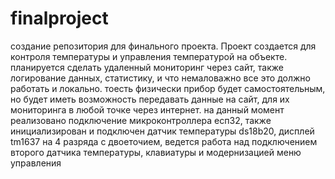 # finalproject
создание репозитория для финального проекта. 
Проект создается для контроля температуры и управления температурой на объекте. планируется сделать удаленный мониторинг через сайт, также логирование данных, статистику, и что немаловажно все это должно работать и локально. тоесть физически прибор будет самостоятельным, но будет иметь возможность передавать данные на сайт, для их мониторинга в любой точке через интернет. на данный момент реализовано подключение микроконтроллера есп32, также инициализирован и подключен датчик температуры ds18b20, дисплей tm1637  на 4 разряда с двоеточием, ведется работа над подключением второго датчика температуры, клавиатуры и модернизацией меню управления
